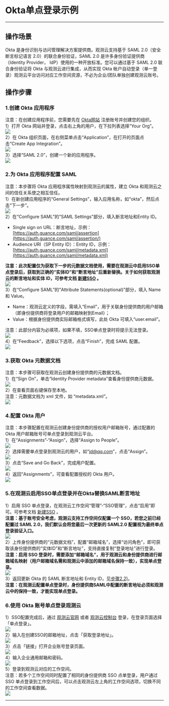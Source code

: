 # Okta单点登录示例
---

## 操作场景

Okta 是身份识别与访问管理解决方案提供商。观测云支持基于 SAML 2.0（安全断言标记语言 2.0）的联合身份验证，SAML 2.0 是许多身份验证提供商（Identity Provider， IdP）使用的一种开放标准。您可以通过基于 SAML 2.0 联合身份验证将 Okta 与观测云进行集成，从而实现 Okta 帐户自动登录（单一登录）观测云平台访问对应工作空间资源，不必为企业/团队单独创建观测云账号。

## 操作步骤

### 1.创建 Okta 应用程序
注意：在创建应用程序前，您需要先在 [Okta网站](https://www.okta.com/) 注册账号并创建您的组织。<br />1）打开 Okta 网站并登录，点击右上角的用户，在下拉列表选择“Your Org”。<br />![](../img/04_okta_01.png)<br />2）在 Okta 组织页面，在右侧菜单点击“Application”，在打开的页面点击“Create App Integration”。<br />![](../img/04_okta_02.png)<br />3）选择“SAML 2.0”，创建一个新的应用程序。<br />![](../img/04_okta_03.png)


### 2.为 Okta 应用程序配置 SAML
注意：本步骤将 Okta 应用程序属性映射到观测云的属性，建立 Okta 和观测云之间的信任关系使之相互信任。<br />1）在新创建应用程序的“General Settings”，输入应用名称，如“okta”，然后点击“下一步”。<br />![](../img/04_okta_04.png)<br />2）在“Configure SAML”的“SAML Settings”部分，填入断言地址和Entity ID。

- Single sign on URL：断言地址，示例：[https://auth.guance.com/saml/assertion](https://auth.guance.com/saml/assertion/)
- Audience URI（SP Entity ID）：Entity ID，示例：[https://auth.guance.com/saml/metadata.xml](https://auth.guance.com/saml/metadata.xml)

**注意：此次配置仅为获取下一步的元数据文档使用，需要在观测云中启用SSO单点登录后，获取到正确的“实体ID”和“断言地址”后重新替换。关于如何获取观测云的断言地址和实体 ID，可参考文档 **[**新建SSO**](../../management/sso/index.md)** 。**<br />![](../img/04_okta_05.png)<br />3）在“Configure SAML”的“Attribute Statements(optional)”部分，填入 Name 和 Value。

- Name：观测云定义的字段，需填入“Email”，用于关联身份提供商的用户邮箱（即身份提供商将登录用户的邮箱映射到Email）；
- Value：根据身份提供商实际邮箱格式填写，此处 Okta 可填入“user.email”。

注意：此部分内容为必填项，如果不填，SSO单点登录时将提示无法登录。<br />![](../img/04_okta_06.png)<br />4）在“Feedback”，选择以下选项，点击“Finish”，完成 SAML 配置。<br />![](../img/04_okta_07.png)

### 3.获取 Okta 元数据文档
注意：本步骤可获取在观测云创建身份提供商的元数据文档。<br />1）在“Sign On”，单击“Identity Provider metadata”查看身份提供商元数据。<br />![](../img/04_okta_08.png)<br />2）在查看页面右键保存至本地。<br />注意：元数据文档为 xml  文件，如 “metadata.xml”。 <br />![](../img/04_okta_09.png)

### 4.配置 Okta 用户
注意：本步骤配置在观测云创建身份提供商的授权用户邮箱账号，通过配置的 Okta 用户邮箱账号可单点登录到观测云平台。<br />1）在“Assignments”-“Assign”，选择“Assign to People”。<br />![](../img/04_okta_10.png)<br />2）选择需要单点登录到观测云的用户，如“jd@qq.com”，点击“Assign”。<br />![](../img/04_okta_11.png)<br />3）点击“Save and Go Back”，完成用户配置。<br />![](../img/04_okta_12.png)<br />4）返回“Assignments”，可查看配置授权的 Okta 用户。<br />![](../img/04_okta_13.png)


### 5.在观测云启用SSO单点登录并在Okta替换SAML断言地址

1）启用 SSO 单点登录，在观测云工作空间“管理”-“SSO管理”，点击“启用”即可。可参考文档 [新建SSO](../../management/sso/index.md) 。<br />**注意：基于账号安全考虑，观测云支持工作空间仅配置一个 SSO，若您之前已经配置过 SAML 2.0，我们默认会将您最后一次更新的 SAML2.0 配置视为最终单点登录验证入口。**<br />![](../img/04_okta_14.png)<br />2）上传身份提供商的“元数据文档”，配置“邮箱域名”，选择“访问角色”，即可获取该身份提供商的“实体ID”和“断言地址”，支持直接复制“登录地址”进行登录。<br />**注意：启用 SSO 登录时，需要添加“邮箱域名”，用于观测云和身份提供商进行邮箱域名映射（用户邮箱域名需和观测云中添加的邮箱域名保持一致），实现单点登录。**<br />![](../img/04_okta_15.png)<br />3）返回更新 Okta 的 SAML 断言地址和 Entity ID，见[步骤2.2)](#j217u)。<br />**注意：在观测云配置单点登录时，身份提供商SAML中配置的断言地址必须和观测云中的保持一致，才能实现单点登录。**


### 6.使用 Okta 账号单点登录观测云

1）SSO配置完成后，通过 [观测云官网](https://www.dataflux.cn/) 或者 [观测云控制台](https://auth.dataflux.cn/loginpsw) 登录，在登录页面选择「单点登录」。<br />![](../img/04_okta_16.png)<br />2）输入在创建SSO的邮箱地址，点击「获取登录地址」。<br />![](../img/04_okta_17.png)<br />3）点击「链接」打开企业账号登录页面。<br />![](../img/04_okta_18.png)<br />4）输入企业通用邮箱和密码。<br />![](../img/04_okta_19.png)<br />5）登录到观测云对应的工作空间。<br />注意：若多个工作空间同时配置了相同的身份提供商 SSO 点单登录，用户通过 SSO 单点登录到工作空间后，可以点击观测云左上角的工作空间选项，切换不同的工作空间查看数据。<br />![](../img/04_okta_20.png)


---

